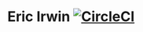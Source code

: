 # Eric Irwin [![CircleCI](https://img.shields.io/circleci/project/github/eirwin/ericirwin.io/master.svg)](https://circleci.com/gh/eirwin/ericirwin.io/tree/master)
